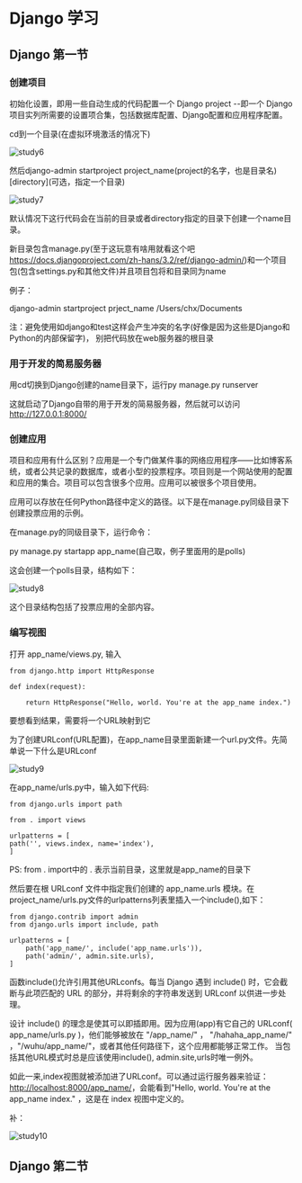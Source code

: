 # Django 学习

## Django 第一节

### 创建项目

初始化设置，即用一些自动生成的代码配置一个 Django project --即一个 Django项目实列所需要的设置项合集，包括数据库配置、Django配置和应用程序配置。

cd到一个目录(在虚拟环境激活的情况下)

![study6](https://github.com/noooobCoder/studyphotos/blob/main/study6.PNG)

然后django-admin startproject project_name(project的名字，也是目录名) \[directory](可选，指定一个目录)

![study7](https://github.com/noooobCoder/studyphotos/blob/main/study7.PNG)

默认情况下这行代码会在当前的目录或者directory指定的目录下创建一个name目录。

新目录包含manage.py(至于这玩意有啥用就看这个吧<https://docs.djangoproject.com/zh-hans/3.2/ref/django-admin/>)和一个项目包(包含settings.py和其他文件)并且项目包将和目录同为name

例子：

django-admin startproject prject_name /Users/chx/Documents

注：避免使用如django和test这样会产生冲突的名字(好像是因为这些是Django和Python的内部保留字)， 别把代码放在web服务器的根目录

### 用于开发的简易服务器

用cd切换到Django创建的name目录下，运行py manage.py runserver

这就启动了Django自带的用于开发的简易服务器，然后就可以访问<http://127.0.0.1:8000/>

### 创建应用

项目和应用有什么区别？应用是一个专门做某件事的网络应用程序——比如博客系统，或者公共记录的数据库，或者小型的投票程序。项目则是一个网站使用的配置和应用的集合。项目可以包含很多个应用。应用可以被很多个项目使用。

应用可以存放在任何Python路径中定义的路径。以下是在manage.py同级目录下创建投票应用的示例。

在manage.py的同级目录下，运行命令：

py manage.py startapp app_name(自己取，例子里面用的是polls)

这会创建一个polls目录，结构如下：

![study8](https://github.com/noooobCoder/studyphotos/blob/main/study8.PNG)

这个目录结构包括了投票应用的全部内容。

### 编写视图

打开 app_name/views.py, 输入

    from django.http import HttpResponse

    def index(request):

        return HttpResponse("Hello, world. You're at the app_name index.")

要想看到结果，需要将一个URL映射到它

为了创建URLconf(URL配置)，在app_name目录里面新建一个url.py文件。先简单说一下什么是URLconf

![study9](https://github.com/noooobCoder/studyphotos/blob/main/study9.PNG)

在app_name/urls.py中，输入如下代码:

    from django.urls import path

    from . import views

    urlpatterns = [
    path('', views.index, name='index'),
    ]

PS: from . import中的 . 表示当前目录，这里就是app_name的目录下

然后要在根 URLconf 文件中指定我们创建的 app_name.urls 模块。在project_name/urls.py文件的urlpatterns列表里插入一个include(),如下：

    from django.contrib import admin
    from django.urls import include, path

    urlpatterns = [
        path('app_name/', include('app_name.urls')),
        path('admin/', admin.site.urls),
    ]

函数include()允许引用其他URLconfs。每当 Django 遇到 include() 时，它会截断与此项匹配的 URL 的部分，并将剩余的字符串发送到 URLconf 以供进一步处理。

设计 include() 的理念是使其可以即插即用。因为应用(app)有它自己的 URLconf( app_name/urls.py )，他们能够被放在 "/app_name/" ， "/hahaha_app_name/" ，"/wuhu/app_name/"，或者其他任何路径下，这个应用都能够正常工作。
当包括其他URL模式时总是应该使用include(), admin.site,urls时唯一例外。

如此一来,index视图就被添加进了URLconf。可以通过运行服务器来验证： <http://localhost:8000/app_name/>，会能看到"Hello, world. You're at the app_name index." ，这是在 index 视图中定义的。

补：

![study10](https://github.com/noooobCoder/studyphotos/blob/main/study10.PNG)

## Django 第二节
